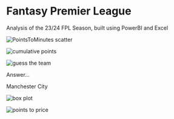 # Fantasy Premier League

Analysis of the 23/24 FPL Season, built using PowerBI and Excel

![PointsToMinutes scatter](https://github.com/user-attachments/assets/9834eb1d-0384-4213-b9e6-0588c723336f)

![cumulative points](https://github.com/user-attachments/assets/ce66e3b1-d663-4a47-83d3-d6cca25283f8)

![guess the team](https://github.com/user-attachments/assets/325cf11e-eeba-4141-a633-94d5e613dd92)

Answer...


Manchester City

![box plot](https://github.com/user-attachments/assets/d60d8056-46d2-4119-ae4e-506797122967)

![points to price](https://github.com/user-attachments/assets/cc0308bf-e8e6-46a5-b3e6-e444b002ccd4)


